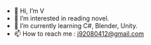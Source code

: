 - 👋 Hi, I’m V
- 👀 I’m interested in reading novel.
- 🌱 I’m currently learning C#, Blender, Unity.
- 📫 How to reach me : j92080412@gmail.com

<!---
Breeze71/Breeze71 is a ✨ special ✨ repository because its `README.md` (this file) appears on your GitHub profile.
You can click the Preview link to take a look at your changes.
--->
